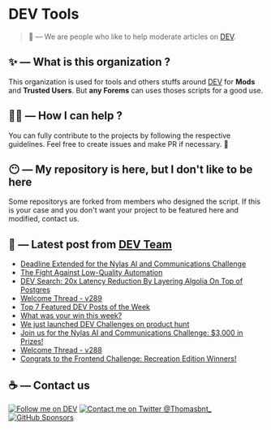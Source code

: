 # DEV Tools

> 🔧 — We are people who like to help moderate articles on [DEV](https://dev.to).

## ✨ — What is this organization ?

This organization is used for tools and others stuffs around [DEV](https://dev.to) for **Mods** and **Trusted Users**. But __any Forems__ can uses thoses scripts for a good use.


## 💪🏼 — How I can help ?

You can fully contribute to the projects by following the respective guidelines. Feel free to create issues and make PR if necessary. 🎉

## 😶 — My repository is here, but I don't like to be here

Some repositorys are forked from members who designed the script. If this is your case and you don't want your project to be featured here and modified, contact us.

## 📝 — Latest post from [DEV Team](https://dev.to/devteam)

<!-- BLOG-POST-LIST:START -->
- [Deadline Extended for the Nylas AI and Communications Challenge](https://dev.to/devteam/deadline-extended-for-the-nylas-ai-and-communications-challenge-3h1j)
- [The Fight Against Low-Quality Automation](https://dev.to/devteam/the-fight-against-low-quality-automation-3p7f)
- [DEV Search: 20x Latency Reduction By Layering Algolia On Top of Postgres](https://dev.to/devteam/dev-search-20x-latency-reduction-by-layering-algolia-on-top-of-postgres-3845)
- [Welcome Thread - v289](https://dev.to/devteam/welcome-thread-v289-2ep7)
- [Top 7 Featured DEV Posts of the Week](https://dev.to/devteam/top-7-featured-dev-posts-of-the-week-3hng)
- [What was your win this week?](https://dev.to/devteam/what-was-your-win-this-week-1pma)
- [We just launched DEV Challenges on product hunt](https://dev.to/devteam/we-just-launched-dev-challenges-on-product-hunt-1bo3)
- [Join us for the Nylas AI and Communications Challenge: $3,000 in Prizes!](https://dev.to/devteam/join-us-for-the-nylas-ai-and-communications-challenge-3000-in-prizes-3dnm)
- [Welcome Thread - v288](https://dev.to/devteam/welcome-thread-v288-2mo)
- [Congrats to the Frontend Challenge: Recreation Edition Winners!](https://dev.to/devteam/congrats-to-the-frontend-challenge-recreation-edition-winners-18lj)
<!-- BLOG-POST-LIST:END -->


## ☕ — Contact us

[![Follow me on DEV](https://img.shields.io/badge/dev.to-%2308090A.svg?&style=for-the-badge&logo=dev.to&logoColor=white&alt=devto)](https://dev.to/thomasbnt)
[![Contact me on Twitter @Thomasbnt_](https://img.shields.io/badge/Contact%20me%20on%20Twitter-%231DA1F2.svg?&style=for-the-badge&logo=twitter&logoColor=white&alt=twitter)](https://twitter.com/messages/1142357270-1142357270?text=Hello,%20I%20contact%20you%20from%20devtotools%20&recipient_id=1142357270) [![GitHub Sponsors](https://img.shields.io/badge/Sponsor%20me-%23EA54AE.svg?&style=for-the-badge&logo=github-sponsors&logoColor=white)](https://github.com/sponsors/thomasbnt)


